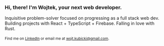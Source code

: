 ### Hi, there! I'm Wojtek, your next web developer.
Inquisitive problem-solver focused on progressing as a full stack web dev.<br/>
Building projects with React + TypeScript + Firebase. Falling in love with Rust.<br/>
<br/>
<sup>Find me on [LinkedIn](https://www.linkedin.com/in/wojciech-kubicki-607197282/) or email me at wojt.kubicki@gmail.com.</sup>
